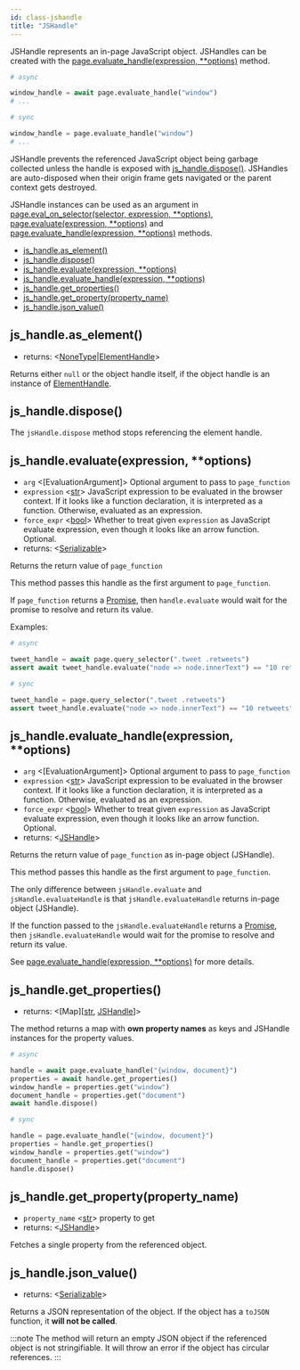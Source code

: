 ```yaml
---
id: class-jshandle
title: "JSHandle"
---
```



JSHandle represents an in-page JavaScript object. JSHandles can be created with the [page.evaluate_handle(expression, **options)](./api/class-page.md#pageevaluate_handleexpression-options) method.

```py
# async

window_handle = await page.evaluate_handle("window")
# ...
```

```py
# sync

window_handle = page.evaluate_handle("window")
# ...
```

JSHandle prevents the referenced JavaScript object being garbage collected unless the handle is exposed with [js_handle.dispose()](./api/class-jshandle.md#js_handledispose). JSHandles are auto-disposed when their origin frame gets navigated or the parent context gets destroyed.

JSHandle instances can be used as an argument in [page.eval_on_selector(selector, expression, **options)](./api/class-page.md#pageeval_on_selectorselector-expression-options), [page.evaluate(expression, **options)](./api/class-page.md#pageevaluateexpression-options) and [page.evaluate_handle(expression, **options)](./api/class-page.md#pageevaluate_handleexpression-options) methods.


- [js_handle.as_element()](./api/class-jshandle.md#js_handleas_element)
- [js_handle.dispose()](./api/class-jshandle.md#js_handledispose)
- [js_handle.evaluate(expression, **options)](./api/class-jshandle.md#js_handleevaluateexpression-options)
- [js_handle.evaluate_handle(expression, **options)](./api/class-jshandle.md#js_handleevaluate_handleexpression-options)
- [js_handle.get_properties()](./api/class-jshandle.md#js_handleget_properties)
- [js_handle.get_property(property_name)](./api/class-jshandle.md#js_handleget_propertyproperty_name)
- [js_handle.json_value()](./api/class-jshandle.md#js_handlejson_value)

## js_handle.as_element()
- returns: <[NoneType]|[ElementHandle]>

Returns either `null` or the object handle itself, if the object handle is an instance of [ElementHandle].

## js_handle.dispose()

The `jsHandle.dispose` method stops referencing the element handle.

## js_handle.evaluate(expression, **options)
- `arg` <[EvaluationArgument]> Optional argument to pass to `page_function`
- `expression` <[str]> JavaScript expression to be evaluated in the browser context. If it looks like a function declaration, it is interpreted as a function. Otherwise, evaluated as an expression.
- `force_expr` <[bool]> Whether to treat given `expression` as JavaScript evaluate expression, even though it looks like an arrow function. Optional.
- returns: <[Serializable]>

Returns the return value of `page_function`

This method passes this handle as the first argument to `page_function`.

If `page_function` returns a [Promise], then `handle.evaluate` would wait for the promise to resolve and return its value.

Examples:

```py
# async

tweet_handle = await page.query_selector(".tweet .retweets")
assert await tweet_handle.evaluate("node => node.innerText") == "10 retweets"
```

```py
# sync

tweet_handle = page.query_selector(".tweet .retweets")
assert tweet_handle.evaluate("node => node.innerText") == "10 retweets"
```

## js_handle.evaluate_handle(expression, **options)
- `arg` <[EvaluationArgument]> Optional argument to pass to `page_function`
- `expression` <[str]> JavaScript expression to be evaluated in the browser context. If it looks like a function declaration, it is interpreted as a function. Otherwise, evaluated as an expression.
- `force_expr` <[bool]> Whether to treat given `expression` as JavaScript evaluate expression, even though it looks like an arrow function. Optional.
- returns: <[JSHandle]>

Returns the return value of `page_function` as in-page object (JSHandle).

This method passes this handle as the first argument to `page_function`.

The only difference between `jsHandle.evaluate` and `jsHandle.evaluateHandle` is that `jsHandle.evaluateHandle` returns in-page object (JSHandle).

If the function passed to the `jsHandle.evaluateHandle` returns a [Promise], then `jsHandle.evaluateHandle` would wait for the promise to resolve and return its value.

See [page.evaluate_handle(expression, **options)](./api/class-page.md#pageevaluate_handleexpression-options) for more details.

## js_handle.get_properties()
- returns: <[Map]\[[str], [JSHandle]\]>

The method returns a map with **own property names** as keys and JSHandle instances for the property values.

```py
# async

handle = await page.evaluate_handle("{window, document}")
properties = await handle.get_properties()
window_handle = properties.get("window")
document_handle = properties.get("document")
await handle.dispose()
```

```py
# sync

handle = page.evaluate_handle("{window, document}")
properties = handle.get_properties()
window_handle = properties.get("window")
document_handle = properties.get("document")
handle.dispose()
```

## js_handle.get_property(property_name)
- `property_name` <[str]> property to get
- returns: <[JSHandle]>

Fetches a single property from the referenced object.

## js_handle.json_value()
- returns: <[Serializable]>

Returns a JSON representation of the object. If the object has a `toJSON` function, it **will not be called**.

:::note
The method will return an empty JSON object if the referenced object is not stringifiable. It will throw an error if the object has circular references.
:::


[Accessibility]: ./api/class-accessibility.md "Accessibility"
[Browser]: ./api/class-browser.md "Browser"
[BrowserContext]: ./api/class-browsercontext.md "BrowserContext"
[BrowserType]: ./api/class-browsertype.md "BrowserType"
[CDPSession]: ./api/class-cdpsession.md "CDPSession"
[ChromiumBrowserContext]: ./api/class-chromiumbrowsercontext.md "ChromiumBrowserContext"
[ConsoleMessage]: ./api/class-consolemessage.md "ConsoleMessage"
[Dialog]: ./api/class-dialog.md "Dialog"
[Download]: ./api/class-download.md "Download"
[ElementHandle]: ./api/class-elementhandle.md "ElementHandle"
[FileChooser]: ./api/class-filechooser.md "FileChooser"
[Frame]: ./api/class-frame.md "Frame"
[JSHandle]: ./api/class-jshandle.md "JSHandle"
[Keyboard]: ./api/class-keyboard.md "Keyboard"
[Mouse]: ./api/class-mouse.md "Mouse"
[Page]: ./api/class-page.md "Page"
[Playwright]: ./api/class-playwright.md "Playwright"
[Request]: ./api/class-request.md "Request"
[Response]: ./api/class-response.md "Response"
[Route]: ./api/class-route.md "Route"
[Selectors]: ./api/class-selectors.md "Selectors"
[TimeoutError]: ./api/class-timeouterror.md "TimeoutError"
[Touchscreen]: ./api/class-touchscreen.md "Touchscreen"
[Video]: ./api/class-video.md "Video"
[WebSocket]: ./api/class-websocket.md "WebSocket"
[Worker]: ./api/class-worker.md "Worker"
[Element]: https://developer.mozilla.org/en-US/docs/Web/API/element "Element"
[Evaluation Argument]: ./core-concepts.md#evaluationargument "Evaluation Argument"
[Promise]: https://developer.mozilla.org/en-US/docs/Web/JavaScript/Reference/Global_Objects/Promise "Promise"
[iterator]: https://developer.mozilla.org/en-US/docs/Web/JavaScript/Reference/Iteration_protocols "Iterator"
[origin]: https://developer.mozilla.org/en-US/docs/Glossary/Origin "Origin"
[selector]: https://developer.mozilla.org/en-US/docs/Web/CSS/CSS_Selectors "selector"
[Serializable]: https://developer.mozilla.org/en-US/docs/Web/JavaScript/Reference/Global_Objects/JSON/stringify#Description "Serializable"
[UIEvent.detail]: https://developer.mozilla.org/en-US/docs/Web/API/UIEvent/detail "UIEvent.detail"
[UnixTime]: https://en.wikipedia.org/wiki/Unix_time "Unix Time"
[xpath]: https://developer.mozilla.org/en-US/docs/Web/XPath "xpath"

[Any]: https://docs.python.org/3/library/typing.html#typing.Any "Any"
[bool]: https://docs.python.org/3/library/stdtypes.html "bool"
[Callable]: https://docs.python.org/3/library/typing.html#typing.Callable "Callable"
[EventContextManager]: https://docs.python.org/3/reference/datamodel.html#context-managers "Event context manager"
[EventEmitter]: https://pyee.readthedocs.io/en/latest/#pyee.BaseEventEmitter "EventEmitter"
[Dict]: https://docs.python.org/3/library/typing.html#typing.Dict "Dict"
[float]: https://docs.python.org/3/library/stdtypes.html#numeric-types-int-float-complex "float"
[int]: https://docs.python.org/3/library/stdtypes.html#numeric-types-int-float-complex "int"
[List]: https://docs.python.org/3/library/typing.html#typing.List "List"
[NoneType]: https://docs.python.org/3/library/constants.html#None "None"
[Pattern]: https://docs.python.org/3/library/re.html "Pattern"
[URL]: https://en.wikipedia.org/wiki/URL "URL"
[pathlib.Path]: https://realpython.com/python-pathlib/ "pathlib.Path"
[str]: https://docs.python.org/3/library/stdtypes.html#text-sequence-type-str "str"
[Union]: https://docs.python.org/3/library/typing.html#typing.Union "Union"